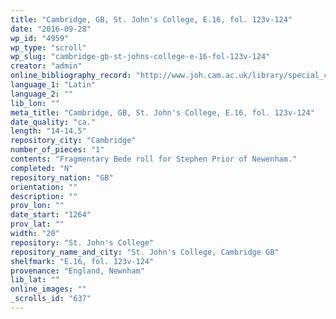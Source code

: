 ```yaml
---
title: "Cambridge, GB, St. John's College, E.16, fol. 123v-124"
date: "2016-09-28"
wp_id: "4959"
wp_type: "scroll"
wp_slug: "cambridge-gb-st-johns-college-e-16-fol-123v-124"
creator: "admin"
online_bibliography_record: "http://www.joh.cam.ac.uk/library/special_collections/manuscripts/medieval_manuscripts/medman/E_16.htm"
language_1: "Latin"
language_2: ""
lib_lon: ""
meta_title: "Cambridge, GB, St. John's College, E.16, fol. 123v-124"
date_quality: "ca."
length: "14-14.5"
repository_city: "Cambridge"
number_of_pieces: "1"
contents: "Fragmentary Bede roll for Stephen Prior of Newenham."
completed: "N"
repository_nation: "GB"
orientation: ""
description: ""
prov_lon: ""
date_start: "1264"
prov_lat: ""
width: "20"
repository: "St. John's College"
repository_name_and_city: "St. John's College, Cambridge GB"
shelfmark: "E.16, fol. 123v-124"
provenance: "England, Newnham"
lib_lat: ""
online_images: ""
_scrolls_id: "637"
---
```



